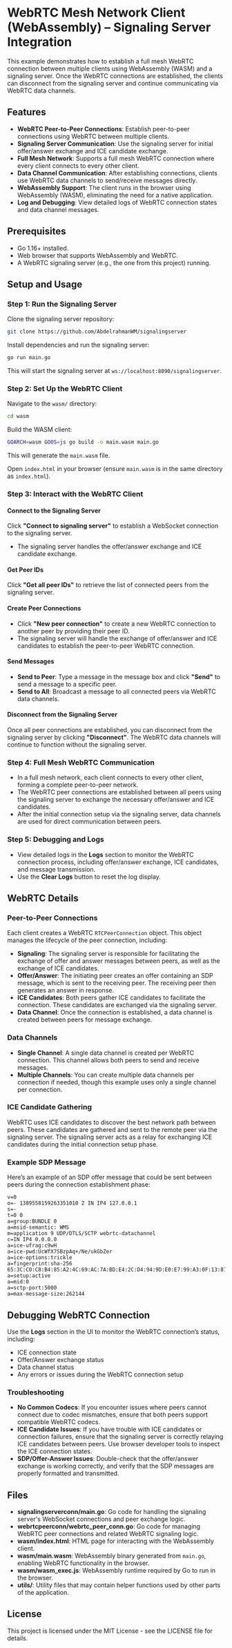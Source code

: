 # WebRTC Mesh Network Client (WebAssembly) – Signaling Server Integration

This example demonstrates how to establish a full mesh WebRTC connection between multiple clients using WebAssembly (WASM) and a signaling server. Once the WebRTC connections are established, the clients can disconnect from the signaling server and continue communicating via WebRTC data channels.

## Features
- **WebRTC Peer-to-Peer Connections**: Establish peer-to-peer connections using WebRTC between multiple clients.
- **Signaling Server Communication**: Use the signaling server for initial offer/answer exchange and ICE candidate exchange.
- **Full Mesh Network**: Supports a full mesh WebRTC connection where every client connects to every other client.
- **Data Channel Communication**: After establishing connections, clients use WebRTC data channels to send/receive messages directly.
- **WebAssembly Support**: The client runs in the browser using WebAssembly (WASM), eliminating the need for a native application.
- **Log and Debugging**: View detailed logs of WebRTC connection states and data channel messages.

## Prerequisites
- Go 1.16+ installed.
- Web browser that supports WebAssembly and WebRTC.
- A WebRTC signaling server (e.g., the one from this project) running.

## Setup and Usage

### Step 1: Run the Signaling Server
Clone the signaling server repository:

```bash
git clone https://github.com/AbdelrahmanWM/signalingserver
```

Install dependencies and run the signaling server:

```bash
go run main.go
```

This will start the signaling server at `ws://localhost:8090/signalingserver`.

### Step 2: Set Up the WebRTC Client
Navigate to the `wasm/` directory:

```bash
cd wasm
```

Build the WASM client:

```bash
GOARCH=wasm GOOS=js go build -o main.wasm main.go
```

This will generate the `main.wasm` file.

Open `index.html` in your browser (ensure `main.wasm` is in the same directory as `index.html`).

### Step 3: Interact with the WebRTC Client

#### Connect to the Signaling Server
Click **"Connect to signaling server"** to establish a WebSocket connection to the signaling server.

- The signaling server handles the offer/answer exchange and ICE candidate exchange.

#### Get Peer IDs
Click **"Get all peer IDs"** to retrieve the list of connected peers from the signaling server.

#### Create Peer Connections

- Click **"New peer connection"** to create a new WebRTC connection to another peer by providing their peer ID.
- The signaling server will handle the exchange of offer/answer and ICE candidates to establish the peer-to-peer WebRTC connection.

#### Send Messages

- **Send to Peer**: Type a message in the message box and click **"Send"** to send a message to a specific peer.
- **Send to All**: Broadcast a message to all connected peers via WebRTC data channels.

#### Disconnect from the Signaling Server
Once all peer connections are established, you can disconnect from the signaling server by clicking **"Disconnect"**. The WebRTC data channels will continue to function without the signaling server.

### Step 4: Full Mesh WebRTC Communication

- In a full mesh network, each client connects to every other client, forming a complete peer-to-peer network.
- The WebRTC peer connections are established between all peers using the signaling server to exchange the necessary offer/answer and ICE candidates.
- After the initial connection setup via the signaling server, data channels are used for direct communication between peers.

### Step 5: Debugging and Logs

- View detailed logs in the **Logs** section to monitor the WebRTC connection process, including offer/answer exchange, ICE candidates, and message transmission.
- Use the **Clear Logs** button to reset the log display.

## WebRTC Details

### Peer-to-Peer Connections
Each client creates a WebRTC `RTCPeerConnection` object. This object manages the lifecycle of the peer connection, including:

- **Signaling**: The signaling server is responsible for facilitating the exchange of offer and answer messages between peers, as well as the exchange of ICE candidates.
- **Offer/Answer**: The initiating peer creates an offer containing an SDP message, which is sent to the receiving peer. The receiving peer then generates an answer in response.
- **ICE Candidates**: Both peers gather ICE candidates to facilitate the connection. These candidates are exchanged via the signaling server.
- **Data Channel**: Once the connection is established, a data channel is created between peers for message exchange.

### Data Channels

- **Single Channel**: A single data channel is created per WebRTC connection. This channel allows both peers to send and receive messages.
- **Multiple Channels**: You can create multiple data channels per connection if needed, though this example uses only a single channel per connection.

### ICE Candidate Gathering
WebRTC uses ICE candidates to discover the best network path between peers. These candidates are gathered and sent to the remote peer via the signaling server. The signaling server acts as a relay for exchanging ICE candidates during the initial connection setup phase.

### Example SDP Message
Here’s an example of an SDP offer message that could be sent between peers during the connection establishment phase:

```plaintext
v=0
o=- 1389558159263351010 2 IN IP4 127.0.0.1
s=-
t=0 0
a=group:BUNDLE 0
a=msid-semantic: WMS
m=application 9 UDP/DTLS/SCTP webrtc-datachannel
c=IN IP4 0.0.0.0
a=ice-ufrag:c9wH
a=ice-pwd:UcWfX7SBzpAq+/Ne/ukGbZer
a=ice-options:trickle
a=fingerprint:sha-256 65:3C:C0:C8:B4:85:A2:4C:69:AC:7A:BD:E4:2C:D4:94:9D:E0:E7:99:A3:0F:13:87:7C:77:CE:A4:71:9E:62:E6
a=setup:active
a=mid:0
a=sctp-port:5000
a=max-message-size:262144
```

## Debugging WebRTC Connection

Use the **Logs** section in the UI to monitor the WebRTC connection’s status, including:

- ICE connection state
- Offer/Answer exchange status
- Data channel status
- Any errors or issues during the WebRTC connection setup

### Troubleshooting

- **No Common Codecs**: If you encounter issues where peers cannot connect due to codec mismatches, ensure that both peers support compatible WebRTC codecs.
- **ICE Candidate Issues**: If you have trouble with ICE candidates or connection failures, ensure that the signaling server is correctly relaying ICE candidates between peers. Use browser developer tools to inspect the ICE connection states.
- **SDP/Offer-Answer Issues**: Double-check that the offer/answer exchange is working correctly, and verify that the SDP messages are properly formatted and transmitted.

## Files

- **signalingserverconn/main.go**: Go code for handling the signaling server's WebSocket connections and peer exchange logic.
- **webrtcpeerconn/webrtc_peer_conn.go**: Go code for managing WebRTC peer connections and related WebRTC signaling logic.
- **wasm/index.html**: HTML page for interacting with the WebAssembly client.
- **wasm/main.wasm**: WebAssembly binary generated from `main.go`, enabling WebRTC functionality in the browser.
- **wasm/wasm_exec.js**: WebAssembly runtime required by Go to run in the browser.
- **utils/**: Utility files that may contain helper functions used by other parts of the application.

## License
This project is licensed under the MIT License - see the LICENSE file for details.
